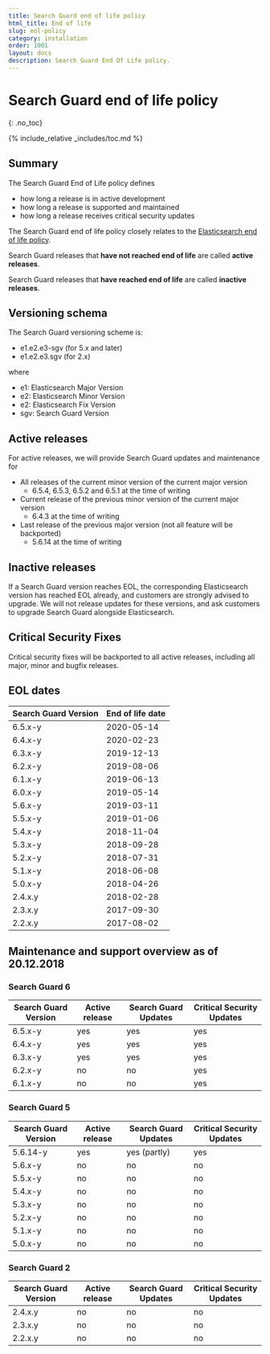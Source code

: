 ```yaml
---
title: Search Guard end of life policy
html_title: End of life
slug: eol-policy
category: installation
order: 1001
layout: docs
description: Search Guard End Of Life policy.
---
```


# Search Guard end of life policy
{: .no_toc}

{% include_relative _includes/toc.md %}

## Summary

The Search Guard End of Life policy defines 

* how long a release is in active development
* how long a release is supported and maintained
* how long a release receives critical security updates

The Search Guard end of life policy closely relates to the [Elasticsearch end of life policy](https://www.elastic.co/de/support/eol).

Search Guard releases that **have not reached end of life** are called **active releases**.  

Search Guard releases that **have reached end of life** are called **inactive releases**.  

## Versioning schema

The Search Guard versioning scheme is: 

* e1.e2.e3-sgv (for 5.x and later)
* e1.e2.e3.sgv (for 2.x)
 
where 

* e1: Elasticsearch Major Version
* e2: Elasticsearch Minor Version
* e2: Elasticsearch Fix Version
* sgv: Search Guard Version

## Active releases

For active releases, we will provide Search Guard updates and maintenance for 

* All releases of the current minor version of the current major version
  * 6.5.4, 6.5.3, 6.5.2 and 6.5.1 at the time of writing
* Current release of the previous minor version of the current major version
  * 6.4.3 at the time of writing
* Last release of the previous major version (not all feature will be backported)
  * 5.6.14 at the time of writing

## Inactive releases

If a Search Guard version reaches EOL, the corresponding Elasticsearch version has reached EOL already, and customers are strongly advised to upgrade. We will not release updates for these versions, and ask customers to upgrade Search Guard alongside Elasticsearch. 

## Critical Security Fixes

Critical security fixes will be backported to all active releases, including all major, minor and bugfix releases.

## EOL dates

| Search Guard Version | End of life date |
|---|---|
6.5.x-y	| 2020-05-14 |
6.4.x-y	| 2020-02-23 |
6.3.x-y	| 2019-12-13 |
6.2.x-y	| 2019-08-06 |
6.1.x-y	| 2019-06-13 |
6.0.x-y	| 2019-05-14 |
5.6.x-y	| 2019-03-11 |
5.5.x-y	| 2019-01-06 |
5.4.x-y	| 2018-11-04 |
5.3.x-y	| 2018-09-28 |
5.2.x-y	| 2018-07-31 |
5.1.x-y	| 2018-06-08 |
5.0.x-y	| 2018-04-26 |
2.4.x.y	| 2018-02-28 |
2.3.x.y	| 2017-09-30 |
2.2.x.y	| 2017-08-02 |

## Maintenance and support overview as of 20.12.2018

### Search Guard 6

| Search Guard Version | Active release | Search Guard Updates | Critical Security Updates |
|---|---|---|---|
6.5.x-y | yes | yes | yes |
6.4.x-y | yes | yes | yes |
6.3.x-y | yes | yes | yes |
6.2.x-y | no | no | yes |
6.1.x-y | no | no | yes |

### Search Guard 5

| Search Guard Version | Active release | Search Guard Updates | Critical Security Updates |
|---|---|---|---|
5.6.14-y | yes | yes (partly) | yes |
5.6.x-y | no | no | no |
5.5.x-y	| no | no | no |
5.4.x-y	| no | no | no |
5.3.x-y	| no | no | no |
5.2.x-y	| no | no | no |
5.1.x-y	| no | no | no |
5.0.x-y	| no | no | no |

### Search Guard 2

| Search Guard Version | Active release | Search Guard Updates | Critical Security Updates |
|---|---|---|---|
2.4.x.y	| no | no | no |
2.3.x.y	| no | no | no |
2.2.x.y	| no | no | no |















